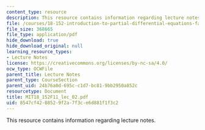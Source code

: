 ```yaml
---
content_type: resource
description: This resource contains information regarding lecture notes.
file: /courses/18-152-introduction-to-partial-differential-equations-fall-2011/8547cf4208529f2a7f3ce6d881f1f3c2_MIT18_152F11_lec_02.pdf
file_size: 368665
file_type: application/pdf
hide_download: true
hide_download_original: null
learning_resource_types:
- Lecture Notes
license: https://creativecommons.org/licenses/by-nc-sa/4.0/
ocw_type: OCWFile
parent_title: Lecture Notes
parent_type: CourseSection
parent_uid: 24b76a0d-695c-c1d7-bc81-9bb2950a852c
resourcetype: Document
title: MIT18_152F11_lec_02.pdf
uid: 8547cf42-0852-9f2a-7f3c-e6d881f1f3c2
---
```

This resource contains information regarding lecture notes.